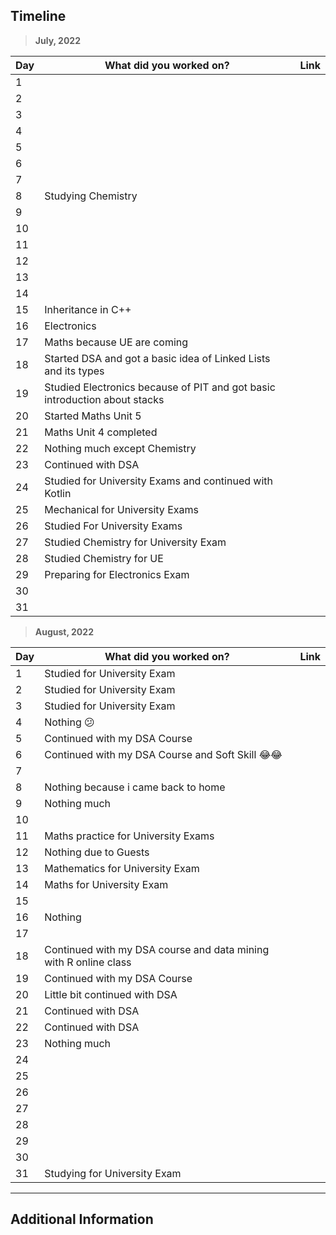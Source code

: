 ## Timeline

> **July, 2022**

|Day|What did you worked on?|Link|
|-------|------|--------|
|1|||
|2|||
|3|||
|4|||
|5|||
|6|||
|7|||
|8|Studying Chemistry||
|9|||
|10|||
|11|||
|12|||
|13|||
|14|||
|15|Inheritance in C++||
|16|Electronics||
|17|Maths because UE are coming||
|18|Started DSA and got a basic idea of Linked Lists and its types||
|19|Studied Electronics because of PIT and got basic introduction about stacks||
|20|Started Maths Unit 5||
|21|Maths Unit 4 completed||
|22|Nothing much except Chemistry||
|23|Continued with DSA||
|24|Studied for University Exams and continued with Kotlin ||
|25|Mechanical for University Exams||
|26|Studied For University Exams||
|27|Studied Chemistry for University Exam||
|28|Studied Chemistry for UE||
|29|Preparing for Electronics Exam||
|30|||
|31|||



> **August, 2022**

|Day|What did you worked on?|Link|
|-------|------|--------|
|1|Studied for University Exam||
|2|Studied for University Exam||
|3|Studied for University Exam||
|4|Nothing 😕||
|5|Continued with my DSA Course||
|6|Continued with my DSA Course and Soft Skill 😂😂||
|7|||
|8|Nothing because i came back to home||
|9|Nothing much||
|10|||
|11|Maths practice for University Exams||
|12|Nothing due to Guests||
|13|Mathematics for University Exam||
|14|Maths for University Exam||
|15|||
|16|Nothing||
|17|||
|18|Continued with my DSA course and data mining with R online class||
|19|Continued with my DSA Course||
|20|Little bit continued with DSA||
|21|Continued with DSA||
|22|Continued with DSA||
|23|Nothing much||
|24|||
|25|||
|26|||
|27|||
|28|||
|29|||
|30|||
|31|Studying for University Exam ||




---

## Additional Information
